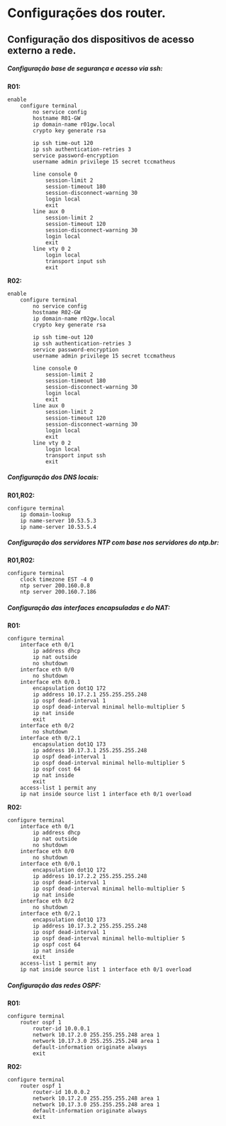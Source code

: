 # Configurações dos router.
## Configuração dos dispositivos de acesso externo a rede.

##### Configuração base de segurança e acesso via ssh:

**R01:**

    enable
        configure terminal
            no service config
            hostname R01-GW
            ip domain-name r01gw.local
            crypto key generate rsa 
            
            ip ssh time-out 120
            ip ssh authentication-retries 3
            service password-encryption
            username admin privilege 15 secret tccmatheus

            line console 0
                session-limit 2
                session-timeout 180
                session-disconnect-warning 30
                login local
                exit
            line aux 0
                session-limit 2
                session-timeout 120
                session-disconnect-warning 30
                login local
                exit
            line vty 0 2
                login local
                transport input ssh
                exit

**R02:**

    enable
        configure terminal
            no service config
            hostname R02-GW
            ip domain-name r02gw.local
            crypto key generate rsa 
            
            ip ssh time-out 120
            ip ssh authentication-retries 3
            service password-encryption
            username admin privilege 15 secret tccmatheus

            line console 0
                session-limit 2
                session-timeout 180
                session-disconnect-warning 30
                login local
                exit
            line aux 0
                session-limit 2
                session-timeout 120
                session-disconnect-warning 30
                login local
                exit
            line vty 0 2
                login local
                transport input ssh
                exit

##### Configuração dos DNS locais:

**R01,R02:**

    configure terminal
        ip domain-lookup
        ip name-server 10.53.5.3
        ip name-server 10.53.5.4

##### Configuração dos servidores NTP com base nos servidores do ntp.br:

**R01,R02:**

    configure terminal
        clock timezone EST -4 0
        ntp server 200.160.0.8
        ntp server 200.160.7.186  

##### Configuração das interfaces encapsuladas e do NAT:

**R01:**

    configure terminal
        interface eth 0/1
            ip address dhcp
            ip nat outside
            no shutdown
        interface eth 0/0
            no shutdown
        interface eth 0/0.1
            encapsulation dot1Q 172
            ip address 10.17.2.1 255.255.255.248
            ip ospf dead-interval 1
            ip ospf dead-interval minimal hello-multiplier 5
            ip nat inside
            exit
        interface eth 0/2
            no shutdown
        interface eth 0/2.1
            encapsulation dot1Q 173
            ip address 10.17.3.1 255.255.255.248
            ip ospf dead-interval 1
            ip ospf dead-interval minimal hello-multiplier 5
            ip ospf cost 64
            ip nat inside
            exit
        access-list 1 permit any
        ip nat inside source list 1 interface eth 0/1 overload

**R02:**

    configure terminal
        interface eth 0/1
            ip address dhcp
            ip nat outside
            no shutdown
        interface eth 0/0
            no shutdown
        interface eth 0/0.1
            encapsulation dot1Q 172
            ip address 10.17.2.2 255.255.255.248
            ip ospf dead-interval 1
            ip ospf dead-interval minimal hello-multiplier 5
            ip nat inside
        interface eth 0/2
            no shutdown
        interface eth 0/2.1
            encapsulation dot1Q 173
            ip address 10.17.3.2 255.255.255.248
            ip ospf dead-interval 1
            ip ospf dead-interval minimal hello-multiplier 5
            ip ospf cost 64
            ip nat inside
            exit
        access-list 1 permit any
        ip nat inside source list 1 interface eth 0/1 overload

##### Configuração das redes OSPF:

**R01:**

    configure terminal
        router ospf 1
            router-id 10.0.0.1
            network 10.17.2.0 255.255.255.248 area 1
            network 10.17.3.0 255.255.255.248 area 1
            default-information originate always
            exit

**R02:**

    configure terminal
        router ospf 1
            router-id 10.0.0.2
            network 10.17.2.0 255.255.255.248 area 1
            network 10.17.3.0 255.255.255.248 area 1
            default-information originate always
            exit
